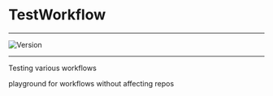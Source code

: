 # TestWorkflow

---

![Version](https://img.shields.io/badge/Version-2.0.9-brightgreen)

---

Testing various workflows

playground for workflows without affecting repos

